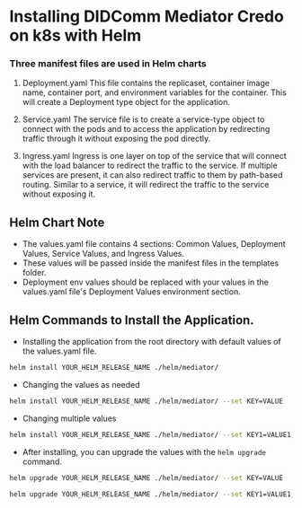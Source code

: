 # Installing DIDComm Mediator Credo on k8s with Helm

### Three manifest files are used in Helm charts
1. Deployment.yaml
This file contains the replicaset, container image name, container port, and environment variables for the container. This will create a Deployment type object for the application.

2. Service.yaml
The service file is to create a service-type object to connect with the pods and to access the application by redirecting traffic through it without exposing the pod directly.

3. Ingress.yaml
Ingress is one layer on top of the service that will connect with the load balancer to redirect the traffic to the service. If multiple services are present, it can also redirect traffic to them by path-based routing. Similar to a service, it will redirect the traffic to the service without exposing it.

## Helm Chart Note
- The values.yaml file contains 4 sections: Common Values, Deployment Values, Service Values, and Ingress Values.
- These values will be passed inside the manifest files in the templates folder.
- Deployment env values should be replaced with your values in the values.yaml file's Deployment Values environment section.

## Helm Commands to Install the Application.
- Installing the application from the root directory with default values of the values.yaml file.
```bash
helm install YOUR_HELM_RELEASE_NAME ./helm/mediator/
```

- Changing the values as needed
```bash
helm install YOUR_HELM_RELEASE_NAME ./helm/mediator/ --set KEY=VALUE
```
- Changing multiple values
```bash
helm install YOUR_HELM_RELEASE_NAME ./helm/mediator/ --set KEY1=VALUE1,KEY2=VALUE2
```

- After installing, you can upgrade the values with the ```helm upgrade``` command.
```bash
helm upgrade YOUR_HELM_RELEASE_NAME ./helm/mediator/ --set KEY=VALUE
```
```bash
helm upgrade YOUR_HELM_RELEASE_NAME ./helm/mediator/ --set KEY1=VALUE1,KEY2=VALUE2
```